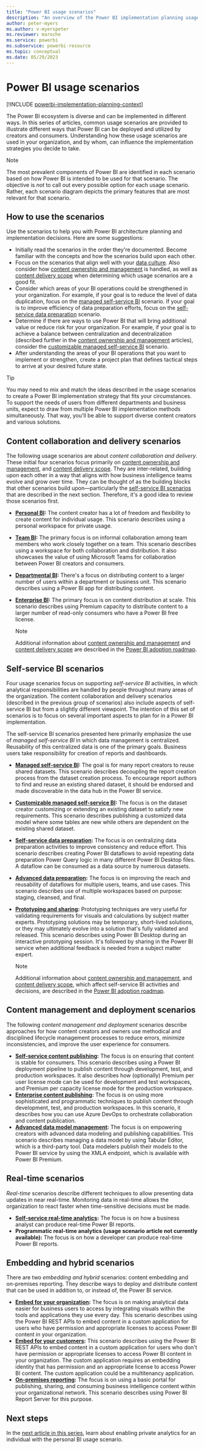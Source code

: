 ```yaml
---
title: "Power BI usage scenarios"
description: "An overview of the Power BI implementation planning usage scenario articles."
author: peter-myers
ms.author: v-myerspeter
ms.reviewer: maroche
ms.service: powerbi
ms.subservice: powerbi-resource
ms.topic: conceptual
ms.date: 05/29/2023
---
```


# Power BI usage scenarios

[!INCLUDE [powerbi-implementation-planning-context](includes/powerbi-implementation-planning-context.md)]

The Power BI ecosystem is diverse and can be implemented in different ways. In this series of articles, common usage scenarios are provided to illustrate different ways that Power BI can be deployed and utilized by creators and consumers. Understanding how these usage scenarios are used in your organization, and by whom, can influence the implementation strategies you decide to take.

> [!NOTE]
> The most prevalent components of Power BI are identified in each scenario based on how Power BI is intended to be used for that scenario. The objective is *not* to call out every possible option for each usage scenario. Rather, each scenario diagram depicts the primary features that are most relevant for that scenario.

## How to use the scenarios

Use the scenarios to help you with Power BI architecture planning and implementation decisions. Here are some suggestions:

- Initially read the scenarios in the order they're documented. Become familiar with the concepts and how the scenarios build upon each other.
- Focus on the scenarios that align well with your [data culture](powerbi-adoption-roadmap-data-culture.md). Also consider how [content ownership and management](powerbi-adoption-roadmap-content-ownership-and-management.md) is handled, as well as [content delivery scope](powerbi-adoption-roadmap-content-delivery-scope.md) when determining which usage scenarios are a good fit.
- Consider which areas of your BI operations could be strengthened in your organization. For example, if your goal is to reduce the level of data duplication, focus on the [managed self-service BI](powerbi-implementation-planning-usage-scenario-managed-self-service-bi.md) scenario. If your goal is to improve efficiency of data preparation efforts, focus on the [self-service data preparation](powerbi-implementation-planning-usage-scenario-self-service-data-preparation.md) scenario.
- Determine if there are ways to use Power BI that will bring additional value or reduce risk for your organization. For example, if your goal is to achieve a balance between centralization and decentralization (described further in the [content ownership and management](powerbi-adoption-roadmap-content-ownership-and-management.md) articles), consider the [customizable managed self-service BI](powerbi-implementation-planning-usage-scenario-customizable-managed-self-service-bi.md) scenario.
- After understanding the areas of your BI operations that you want to implement or strengthen, create a project plan that defines tactical steps to arrive at your desired future state.

> [!TIP]
> You may need to mix and match the ideas described in the usage scenarios to create a Power BI implementation strategy that fits your circumstances. To support the needs of users from different departments and business units, expect to draw from multiple Power BI implementation methods simultaneously. That way, you'll be able to support diverse content creators and various solutions.

## Content collaboration and delivery scenarios

The following usage scenarios are about *content collaboration and delivery*. These initial four scenarios focus primarily on [content ownership and management](powerbi-adoption-roadmap-content-ownership-and-management.md), and [content delivery scope](powerbi-adoption-roadmap-content-delivery-scope.md). They are inter-related, building upon each other in a way that aligns with how business intelligence teams evolve and grow over time. They can be thought of as the building blocks that other scenarios build upon—particularly the [self-service BI scenarios](#self-service-bi-scenarios) that are described in the next section. Therefore, it's a good idea to review those scenarios first.

- **[Personal BI](powerbi-implementation-planning-usage-scenario-personal-bi.md):** The content creator has a lot of freedom and flexibility to create content for individual usage. This scenario describes using a personal workspace for private usage.
- **[Team BI](powerbi-implementation-planning-usage-scenario-team-bi.md):** The primary focus is on informal collaboration among team members who work closely together on a team. This scenario describes using a workspace for both collaboration and distribution. It also showcases the value of using Microsoft Teams for collaboration between Power BI creators and consumers.
- **[Departmental BI](powerbi-implementation-planning-usage-scenario-departmental-bi.md):** There's a focus on distributing content to a larger number of users within a department or business unit. This scenario describes using a Power BI app for distributing content.
- **[Enterprise BI](powerbi-implementation-planning-usage-scenario-enterprise-bi.md):** The primary focus is on content distribution at scale. This scenario describes using Premium capacity to distribute content to a larger number of read-only consumers who have a Power BI free license.

    > [!NOTE]
    > Additional information about [content ownership and management](powerbi-adoption-roadmap-content-ownership-and-management.md) and [content delivery scope](powerbi-adoption-roadmap-content-delivery-scope.md) are described in the [Power BI adoption roadmap](powerbi-adoption-roadmap-overview.md).

## Self-service BI scenarios

Four usage scenarios focus on supporting *self-service BI* activities, in which analytical responsibilities are handled by people throughout many areas of the organization. The content collaboration and delivery scenarios (described in the previous group of scenarios) also include aspects of self-service BI but from a slightly different viewpoint. The intention of this set of scenarios is to focus on several important aspects to plan for in a Power BI implementation.

The self-service BI scenarios presented here primarily emphasize the use of *managed self-service BI* in which data management is centralized. Reusability of this centralized data is one of the primary goals. Business users take responsibility for creation of reports and dashboards.

- **[Managed self-service BI](powerbi-implementation-planning-usage-scenario-managed-self-service-bi.md):** The goal is for many report creators to reuse shared datasets. This scenario describes decoupling the report creation process from the dataset creation process. To encourage report authors to find and reuse an existing shared dataset, it should be endorsed and made discoverable in the data hub in the Power BI service.
- **[Customizable managed self-service BI](powerbi-implementation-planning-usage-scenario-customizable-managed-self-service-bi.md):** The focus is on the dataset creator customizing or extending an existing dataset to satisfy new requirements. This scenario describes publishing a customized data model where some tables are new while others are dependent on the existing shared dataset.
- **[Self-service data preparation](powerbi-implementation-planning-usage-scenario-self-service-data-preparation.md):** The focus is on centralizing data preparation activities to improve consistency and reduce effort. This scenario describes creating Power BI dataflows to avoid repeating data preparation Power Query logic in many different Power BI Desktop files. A dataflow can be consumed as a data source by numerous datasets.
- **[Advanced data preparation](powerbi-implementation-planning-usage-scenario-advanced-data-preparation.md):** The focus is on improving the reach and reusability of dataflows for multiple users, teams, and use cases. This scenario describes use of multiple workspaces based on purpose: staging, cleansed, and final.
- **[Prototyping and sharing](powerbi-implementation-planning-usage-scenario-prototyping-and-sharing.md):** Prototyping techniques are very useful for validating requirements for visuals and calculations by subject matter experts. Prototyping solutions may be temporary, short-lived solutions, or they may ultimately evolve into a solution that's fully validated and released. This scenario describes using Power BI Desktop during an interactive prototyping session. It's followed by sharing in the Power BI service when additional feedback is needed from a subject matter expert.

    > [!NOTE]
    > Additional information about [content ownership and management](powerbi-adoption-roadmap-content-ownership-and-management.md), and [content delivery scope](powerbi-adoption-roadmap-content-delivery-scope.md), which affect self-service BI activities and decisions, are described in the [Power BI adoption roadmap](powerbi-adoption-roadmap-overview.md).

## Content management and deployment scenarios

The following *content management and deployment* scenarios describe approaches for how content creators and owners use methodical and disciplined lifecycle management processes to reduce errors, minimize inconsistencies, and improve the user experience for consumers.

- **[Self-service content publishing](powerbi-implementation-planning-usage-scenario-self-service-content-publishing.md):** The focus is on ensuring that content is stable for consumers. This scenario describes using a Power BI deployment pipeline to publish content through development, test, and production workspaces. It also describes how (optionally) Premium per user license mode can be used for development and test workspaces, and Premium per capacity license mode for the production workspace.
- **[Enterprise content publishing](powerbi-implementation-planning-usage-scenario-enterprise-content-publishing.md):** The focus is on using more sophisticated and programmatic techniques to publish content through development, test, and production workspaces. In this scenario, it describes how you can use Azure DevOps to orchestrate collaboration and content publication.
- **[Advanced data model management](powerbi-implementation-planning-usage-scenario-advanced-data-model-management.md):** The focus is on empowering creators with advanced data modeling and publishing capabilities. This scenario describes managing a data model by using Tabular Editor, which is a third-party tool. Data modelers publish their models to the Power BI service by using the XMLA endpoint, which is available with Power BI Premium.

## Real-time scenarios

*Real-time* scenarios describe different techniques to allow presenting data updates in near real-time. Monitoring data in real-time allows the organization to react faster when time-sensitive decisions must be made.

- **[Self-service real-time analytics](powerbi-implementation-planning-usage-scenario-self-service-real-time-analytics.md):** The focus is on how a business analyst can produce real-time Power BI reports.
- **Programmatic real-time analytics (usage scenario article not currently available):** The focus is on how a developer can produce real-time Power BI reports.

## Embedding and hybrid scenarios

There are two *embedding and hybrid* scenarios: content embedding and on-premises reporting. They describe ways to deploy and distribute content that can be used in addition to, or instead of, the Power BI service.

- **[Embed for your organization](powerbi-implementation-planning-usage-scenario-embed-for-your-organization.md):** The focus is on making analytical data easier for business users to access by integrating visuals within the tools and applications they use every day. This scenario describes using the Power BI REST APIs to embed content in a custom application for users who have permission and appropriate licenses to access Power BI content in your organization.
- **[Embed for your customers](powerbi-implementation-planning-usage-scenario-embed-for-your-customers.md):** This scenario describes using the Power BI REST APIs to embed content in a custom application for users who don't have permission or appropriate licenses to access Power BI content in your organization. The custom application requires an embedding identity that has permission and an appropriate license to access Power BI content. The custom application could be a multitenancy application.
- **[On-premises reporting](powerbi-implementation-planning-usage-scenario-on-premises-reporting.md):** The focus is on using a basic portal for publishing, sharing, and consuming business intelligence content within your organizational network. This scenario describes using Power BI Report Server for this purpose.

## Next steps

In the [next article in this series](powerbi-implementation-planning-usage-scenario-personal-bi.md), learn about enabling private analytics for an individual with the personal BI usage scenario.
